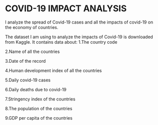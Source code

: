# COVID-19 IMPACT ANALYSIS

I analyze the spread of Covid-19 cases and all the impacts of covid-19 on the economy of countries.

The dataset I am using to analyze the impacts of Covid-19 is downloaded from Kaggle. It contains data about:
1.The country code

2.Name of all the countries

3.Date of the record

4.Human development index of all the countries

5.Daily covid-19 cases

6.Daily deaths due to covid-19

7.Stringency index of the countries

8.The population of the countries

9.GDP per capita of the countries